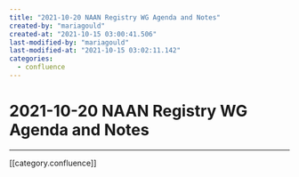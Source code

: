 ```yaml
---
title: "2021-10-20 NAAN Registry WG Agenda and Notes"
created-by: "mariagould"
created-at: "2021-10-15 03:00:41.506"
last-modified-by: "mariagould"
last-modified-at: "2021-10-15 03:02:11.142"
categories:
  - confluence
---
```


# 2021-10-20 NAAN Registry WG Agenda and Notes


---

[[category.confluence]]
